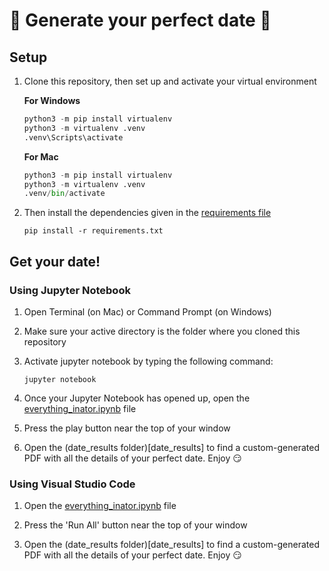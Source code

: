 # 🌹 Generate your perfect date 👄

## Setup

1. Clone this repository, then set up and activate your virtual environment

   **For Windows**

   ```python
   python3 -m pip install virtualenv
   python3 -m virtualenv .venv
   .venv\Scripts\activate
   ```

   **For Mac**

   ```python
   python3 -m pip install virtualenv
   python3 -m virtualenv .venv
   .venv/bin/activate
   ```

2. Then install the dependencies given in the [requirements file](requirements.txt)

   ```
   pip install -r requirements.txt
   ```

## Get your date!

### Using Jupyter Notebook

1. Open Terminal (on Mac) or Command Prompt (on Windows)

2. Make sure your active directory is the folder where you cloned this repository

3. Activate jupyter notebook by typing the following command:

   ```
   jupyter notebook
   ```

4. Once your Jupyter Notebook has opened up, open the [everything_inator.ipynb](everything_inator.ipynb) file

5. Press the play button near the top of your window

6. Open the (date_results folder)[date_results] to find a custom-generated PDF with all the details of your perfect date. Enjoy 😏

### Using Visual Studio Code

1. Open the [everything_inator.ipynb](everything_inator.ipynb) file

2. Press the 'Run All' button near the top of your window

3. Open the (date_results folder)[date_results] to find a custom-generated PDF with all the details of your perfect date. Enjoy 😏
